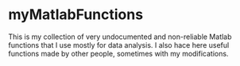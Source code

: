 # myMatlabFunctions
This is my collection of very undocumented and non-reliable Matlab functions that I use mostly for data analysis. I also hace here useful functions made by other people, sometimes with my modifications.

